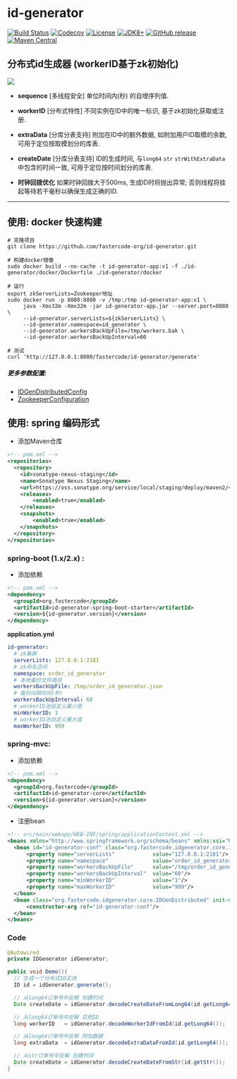 # id-generator

[![Build Status](https://travis-ci.org/fastercode-org/id-generator.svg?branch=master)](https://travis-ci.org/fastercode-org/id-generator)
[![Codecov](https://codecov.io/gh/fastercode-org/id-generator/branch/master/graph/badge.svg)](https://codecov.io/gh/fastercode-org/id-generator/branch/master)
[![License](https://img.shields.io/github/license/fastercode-org/id-generator)](https://github.com/fastercode-org/id-generator/blob/master/LICENSE.txt)
[![JDK8+](https://img.shields.io/badge/JDK-8+-green.svg)](https://www.oracle.com/technetwork/java/javase/downloads/index.html)
[![GitHub release](https://img.shields.io/github/v/release/fastercode-org/id-generator)](https://github.com/fastercode-org/id-generator/releases)
[![Maven Central](https://img.shields.io/maven-central/v/org.fastercode/id-generator)](https://mvnrepository.com/search?q=id-generator&d=org.fastercode)

## 分布式id生成器 (workerID基于zk初始化)

![](https://raw.githubusercontent.com/fastercode-org/id-generator/master/id-generator.jpg)

- **sequence**   [多线程安全] 单位时间内(秒) 的自增序列值.
- **workerID**   [分布式特性] 不同实例在ID中的唯一标识, 基于zk初始化获取或注册.
- **extraData**  [分库分表支持] 附加在ID中的额外数据, 如附加用户ID取模的余数, 可用于定位按取模划分的库表.
- **createDate** [分库分表支持] ID的生成时间, 与`long64` `str` `strWithExtraData` 中包含的时间一致, 可用于定位按时间划分的库表.

- **时钟回拨优化** 如果时钟回拨大于500ms, 生成ID时将抛出异常; 否则线程将挂起等待若干毫秒以确保生成正确的ID.
---

## 使用: docker 快速构建

```shell script
# 克隆项目
git clone https://github.com/fastercode-org/id-generator.git

# 构建docker镜像
sudo docker build --no-cache -t id-generator-app:v1 -f ./id-generator/docker/Dockerfile ./id-generator/docker

# 运行
export zkServerLists=Zookeeper地址
sudo docker run -p 8080:8080 -v /tmp:/tmp id-generator-app:v1 \
     java -Xms32m -Xmx32m -jar id-generator-app.jar --server.port=8080 \
     --id-generator.serverLists=${zkServerLists} \
     --id-generator.namespace=id_generator \
     --id-generator.workersBackUpFile=/tmp/workers.bak \
     --id-generator.workersBackUpInterval=60

# 测试
curl 'http://127.0.0.1:8080/fastercode/id-generator/generate'
```

##### 更多参数配置:

- [IDGenDistributedConfig](https://github.com/fastercode-org/id-generator/blob/master/id-generator-core/src/main/java/org/fastercode/idgenerator/core/IDGenDistributedConfig.java)
- [ZookeeperConfiguration](https://github.com/fastercode-org/id-generator/blob/master/id-generator-core/src/main/java/org/fastercode/idgenerator/core/reg/zookeeper/ZookeeperConfiguration.java)

## 使用: spring 编码形式

- 添加Maven仓库

```xml
<!-- pom.xml -->
<repositories>
  <repository>
    <id>sonatype-nexus-staging</id>
    <name>Sonatype Nexus Staging</name>
    <url>https://oss.sonatype.org/service/local/staging/deploy/maven2/</url>
    <releases>
        <enabled>true</enabled>
    </releases>
    <snapshots>
        <enabled>true</enabled>
    </snapshots>
  </repository>
</repositories>
```

### spring-boot (1.x/2.x) :

- 添加依赖

```xml
<!-- pom.xml -->
<dependency>
  <groupId>org.fastercode</groupId>
  <artifactId>id-generator-spring-boot-starter</artifactId>
  <version>${id-generator.version}</version>
</dependency>
```

**application.yml**

```yml
id-generator:
  # zk集群
  serverLists: 127.0.0.1:2181
  # zk命名空间
  namespace: order_id_generator
  # 本地备份文件路径
  workersBackUpFile: /tmp/order_id_generator.json
  # 备份间隔时间(秒)
  workersBackUpInterval: 60
  # workerID池自定义最小值
  minWorkerID: 1
  # workerID池自定义最大值
  maxWorkerID: 999
```

### spring-mvc:

- 添加依赖

```xml
<!-- pom.xml -->
<dependency>
  <groupId>org.fastercode</groupId>
  <artifactId>id-generator-core</artifactId>
  <version>${id-generator.version}</version>
</dependency>
```

- 注册bean

```xml
<!-- src/main/webapp/WEB-INF/spring/applicationContext.xml -->
<beans xmlns="http://www.springframework.org/schema/beans" xmlns:xsi="http://www.w3.org/2001/XMLSchema-instance" xsi:schemaLocation="http://www.springframework.org/schema/beans http://www.springframework.org/schema/beans/spring-beans-2.5.xsd">
  <bean id="id-generator-conf" class="org.fastercode.idgenerator.core.IDGenDistributedConfig">
      <property name="serverLists"            value="127.0.0.1:2181"/>
      <property name="namespace"              value="order_id_generator"/>
      <property name="workersBackUpFile"      value="/tmp/order_id_generator.json"/>
      <property name="workersBackUpInterval"  value="60"/>
      <property name="minWorkerID"            value="1"/>
      <property name="maxWorkerID"            value="999"/>
  </bean>
  <bean class="org.fastercode.idgenerator.core.IDGenDistributed" init-method="init" destroy-method="close">
      <constructor-arg ref="id-generator-conf"/>
  </bean>
</beans>
```

### Code

```java
@Autowired
private IDGenerator idGenerator;

public void Demo(){
  // 生成一个分布式ID实体
  ID id = idGenerator.generate();

  // 从long64订单号中反解 创建时间
  Date createDate = idGenerator.decodeCreateDateFromLong64(id.getLong64());

  // 从long64订单号中反解 实例ID
  long workerID   = idGenerator.decodeWorkerIdFromId(id.getLong64());

  // 从long64订单号中反解 附加数据
  long extraData  = idGenerator.decodeExtraDataFromId(id.getLong64());

  // 从str订单号中反解 创建时间
  Date createDate = idGenerator.decodeCreateDateFromStr(id.getStr());
}
```

